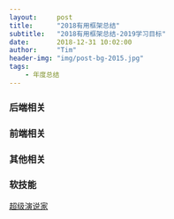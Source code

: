 ```yaml
---
layout:     post
title:      "2018有用框架总结"
subtitle:   "2018有用框架总结-2019学习目标"
date:       2018-12-31 10:02:00
author:     "Tim"
header-img: "img/post-bg-2015.jpg"
tags:
    - 年度总结
---
```


### 后端相关



### 前端相关

### 其他相关


### 软技能

[超级演说家](http://www.iqiyi.com/a_19rrhb0yyt.html?vfm=2008_aldbd)

​	

